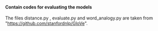 #### Contain codes for evaluating the models

The files distance.py , evaluate.py and word_analogy.py are taken from "https://github.com/stanfordnlp/GloVe".
